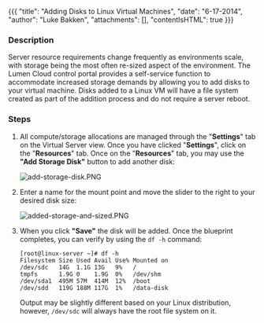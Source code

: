 {{{
  "title": "Adding Disks to Linux Virtual Machines",
  "date": "6-17-2014",
  "author": "Luke Bakken",
  "attachments": [],
  "contentIsHTML": true
}}}

<h3>Description</h3>

<p>Server resource requirements change frequently as environments scale, with storage being the most often re-sized aspect of the environment. The Lumen Cloud control portal provides a self-service function to accommodate increased storage demands by allowing you to add disks to your virtual machine. Disks added to a Linux VM will have a file system created as part of the addition process and do not require a server reboot.</p>

<h3>Steps</h3>

<ol>
  <li><p>All compute/storage allocations are managed through the "<strong>Settings</strong>" tab on the Virtual Server view. Once you have clicked "<strong>Settings</strong>", click on the "<strong>Resources</strong>" tab. Once on the "<strong>Resources</strong>" tab, you may use the <strong>"Add Storage Disk"</strong> button to add another disk:</p>
  <p><img src="https://t3n.zendesk.com/attachments/token/bli847kch9laoth/?name=add-storage-disk.PNG" alt="add-storage-disk.PNG" />
  </p>
  </li>
  <li>
  <p>Enter a name for the mount point and move the slider to the right to your desired disk size:</p>
  <p><img src="https://t3n.zendesk.com/attachments/token/elc7wcjvwcv5wie/?name=added-storage-and-sized.PNG" alt="added-storage-and-sized.PNG" />
  </p>
  </li>
  <li>
  <p>When you click <strong>"Save"</strong> the disk will be added. Once the blueprint completes, you can verify by using the <code>df -h</code> command:</p>
  <code>[root@linux-server ~]# df -h<br />Filesystem Size Used Avail Use% Mounted on<br />/dev/sdc   14G  1.1G 13G   9%   /<br />tmpfs      1.9G 0    1.9G  0%   /dev/shm<br />/dev/sda1  495M 57M  414M  12%  /boot<br />/dev/sdd   119G 188M 117G  1%   /data-disk</code>
  <p>Output may be slightly different based on your Linux distribution, however, <code>/dev/sdc</code> will always have the root file system on it.</p>
  </li>
</ol>

